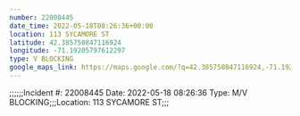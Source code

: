 ```yaml
---
number: 22008445
date_time: 2022-05-18T08:26:36+00:00
location: 113 SYCAMORE ST
latitude: 42.385750847116924
longitude: -71.19205797612297
type: V BLOCKING
google_maps_link: https://maps.google.com/?q=42.385750847116924,-71.19205797612297
---
```


;;;;;;Incident #: 22008445   Date: 2022-05-18 08:26:36   Type: M/V BLOCKING;;;Location: 113 SYCAMORE ST;;;
